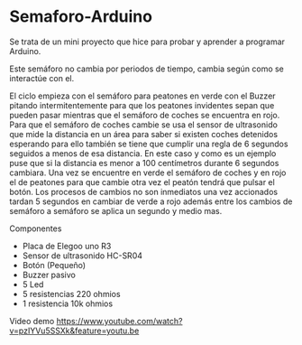 # Semaforo-Arduino

Se trata de un mini proyecto que hice para probar y aprender a programar Arduino.

Este semáforo no cambia por periodos de tiempo, cambia según como se interactúe con el.

El ciclo empieza con el semáforo para peatones en verde con el Buzzer pitando intermitentemente para que los peatones invidentes sepan que pueden pasar mientras que el semáforo de coches se encuentra en rojo. Para que el semáforo de coches cambie se usa el sensor de ultrasonido que mide la distancia en un área para saber si existen coches detenidos esperando para ello también se tiene que cumplir una regla de 6 segundos seguidos a menos de esa distancia. En este caso y como es un ejemplo puse que si la distancia es menor a 100 centímetros durante 6 segundos cambiara. Una vez se encuentre en verde el semáforo de coches y en rojo el de peatones para que cambie otra vez el peatón tendrá que pulsar el botón.
Los procesos de cambios no son inmediatos una vez accionados tardan 5 segundos en cambiar de verde a rojo además entre los cambios de semáforo a semáforo se aplica un segundo y medio mas.

Componentes 
-	Placa de Elegoo uno R3 
-	Sensor de ultrasonido HC-SR04
-	Botón  (Pequeño)
-	Buzzer pasivo
-	5 Led 
-	5 resistencias 220 ohmios
-	1 resistencia 10k ohmios

Video demo
https://www.youtube.com/watch?v=pzIYVu5SSXk&feature=youtu.be
